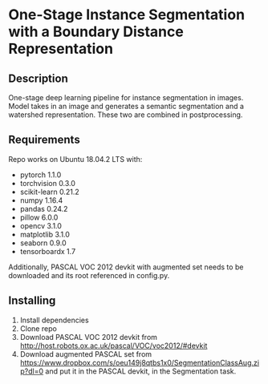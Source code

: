 # One-Stage Instance Segmentation with a Boundary Distance Representation

## Description
One-stage deep learning pipeline for instance segmentation in images. Model takes in an image and generates a semantic segmentation and a watershed representation. These two are combined in postprocessing.

## Requirements
Repo works on Ubuntu 18.04.2 LTS with:
- pytorch 1.1.0
- torchvision 0.3.0
- scikit-learn 0.21.2
- numpy 1.16.4
- pandas 0.24.2
- pillow 6.0.0
- opencv 3.1.0
- matplotlib 3.1.0
- seaborn 0.9.0
- tensorboardx 1.7

Additionally, PASCAL VOC 2012 devkit with augmented set needs to be downloaded and its root referenced in config.py.

## Installing
1. Install dependencies
2. Clone repo
3. Download PASCAL VOC 2012 devkit from http://host.robots.ox.ac.uk/pascal/VOC/voc2012/#devkit
4. Download augmented PASCAL set from https://www.dropbox.com/s/oeu149j8qtbs1x0/SegmentationClassAug.zip?dl=0 and put it in the PASCAL devkit, in the Segmentation task.
